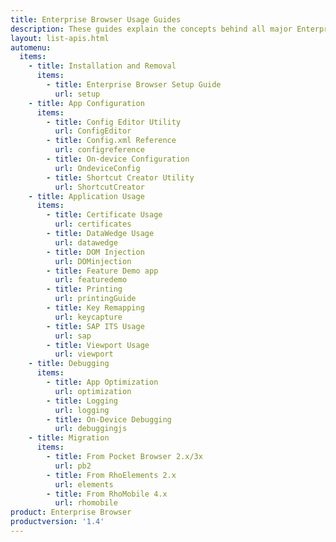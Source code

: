 ```yaml
---
title: Enterprise Browser Usage Guides
description: These guides explain the concepts behind all major Enterprise Browser features and provide specific instructions for accessing them.
layout: list-apis.html
automenu:
  items:
    - title: Installation and Removal
      items:
        - title: Enterprise Browser Setup Guide
          url: setup
    - title: App Configuration
      items:
        - title: Config Editor Utility
          url: ConfigEditor
        - title: Config.xml Reference
          url: configreference
        - title: On-device Configuration
          url: OndeviceConfig
        - title: Shortcut Creator Utility
          url: ShortcutCreator
    - title: Application Usage
      items:
        - title: Certificate Usage
          url: certificates
        - title: DataWedge Usage
          url: datawedge
        - title: DOM Injection
          url: DOMinjection
        - title: Feature Demo app
          url: featuredemo
        - title: Printing
          url: printingGuide
        - title: Key Remapping
          url: keycapture
        - title: SAP ITS Usage
          url: sap
        - title: Viewport Usage
          url: viewport
    - title: Debugging
      items:
        - title: App Optimization
          url: optimization
        - title: Logging
          url: logging
        - title: On-Device Debugging
          url: debuggingjs
    - title: Migration
      items:
        - title: From Pocket Browser 2.x/3x
          url: pb2
        - title: From RhoElements 2.x
          url: elements
        - title: From RhoMobile 4.x
          url: rhomobile
product: Enterprise Browser
productversion: '1.4'
---
```


